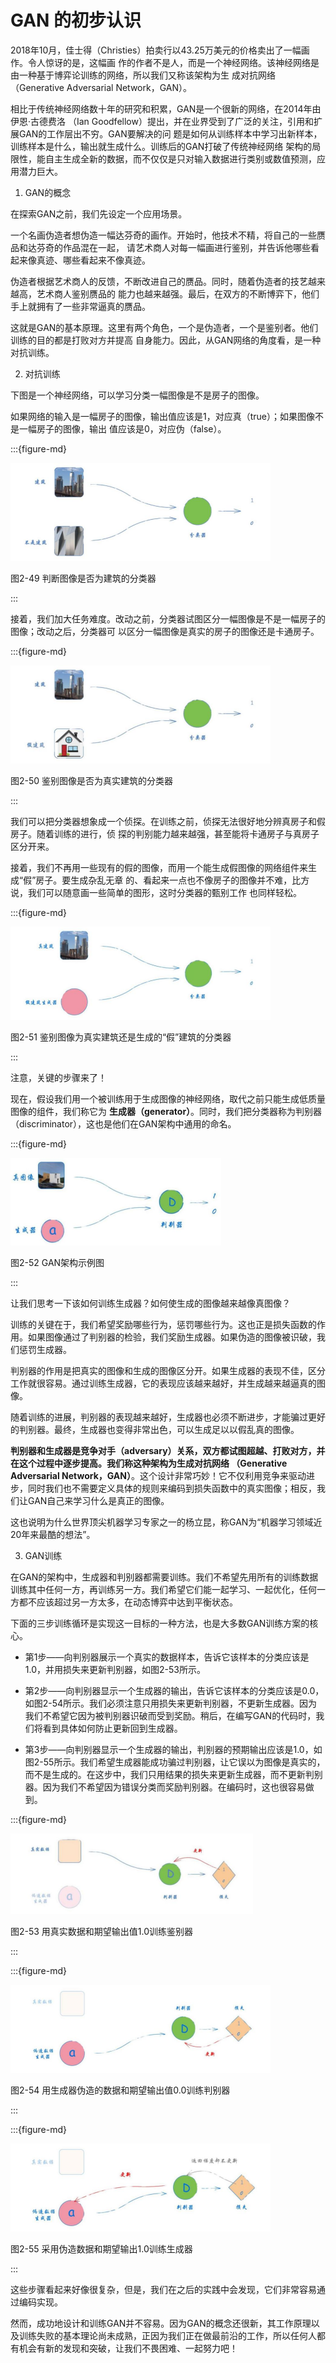 # GAN 的初步认识


2018年10月，佳士得（Christies）拍卖行以43.25万美元的价格卖出了一幅画作。令人惊讶的是，这幅画
作的作者不是人，而是一个神经网络。该神经网络是由一种基于博弈论训练的网络，所以我们又称该架构为生
成对抗网络（Generative Adversarial Network，GAN）。


相比于传统神经网络数十年的研究和积累，GAN是一个很新的网络，在2014年由伊恩·古德费洛
（Ian Goodfellow）提出，并在业界受到了广泛的关注，引用和扩展GAN的工作层出不穷。GAN要解决的问
题是如何从训练样本中学习出新样本，训练样本是什么，输出就生成什么。训练后的GAN打破了传统神经网络
架构的局限性，能自主生成全新的数据，而不仅仅是只对输入数据进行类别或数值预测，应用潜力巨大。

1. GAN的概念


在探索GAN之前，我们先设定一个应用场景。


一个名画伪造者想伪造一幅达芬奇的画作。开始时，他技术不精，将自己的一些赝品和达芬奇的作品混在一起，
请艺术商人对每一幅画进行鉴别，并告诉他哪些看起来像真迹、哪些看起来不像真迹。


伪造者根据艺术商人的反馈，不断改进自己的赝品。同时，随着伪造者的技艺越来越高，艺术商人鉴别赝品的
能力也越来越强。最后，在双方的不断博弈下，他们手上就拥有了一些非常逼真的赝品。


这就是GAN的基本原理。这里有两个角色，一个是伪造者，一个是鉴别者。他们训练的目的都是打败对方并提高
自身能力。因此，从GAN网络的角度看，是一种对抗训练。

2. 对抗训练


下图是一个神经网络，可以学习分类一幅图像是不是房子的图像。


如果网络的输入是一幅房子的图像，输出值应该是1，对应真（true）；如果图像不是一幅房子的图像，输出
值应该是0，对应伪（false）。

:::{figure-md}

<img src="../../_static/2/2.3/2-49.png" alt="图2-49 判断图像是否为建筑的分类器">

图2-49 判断图像是否为建筑的分类器

:::


接着，我们加大任务难度。改动之前，分类器试图区分一幅图像是不是一幅房子的图像；改动之后，分类器可
以区分一幅图像是真实的房子的图像还是卡通房子。

:::{figure-md}

<img src="../../_static/2/2.3/2-50.png" alt="图2-50 鉴别图像是否为真实建筑的分类器">

图2-50 鉴别图像是否为真实建筑的分类器

:::


我们可以把分类器想象成一个侦探。在训练之前，侦探无法很好地分辨真房子和假房子。随着训练的进行，侦
探的判别能力越来越强，甚至能将卡通房子与真房子区分开来。


接着，我们不再用一些现有的假的图像，而用一个能生成假图像的网络组件来生成“假”房子。要生成杂乱无章
的、看起来一点也不像房子的图像并不难，比方说，我们可以随意画一些简单的图形，这时分类器的甄别工作
也同样轻松。

:::{figure-md}

<img src="../../_static/2/2.3/2-51.png" alt="图2-51 鉴别图像为真实建筑还是生成的“假”建筑的分类器">

图2-51 鉴别图像为真实建筑还是生成的“假”建筑的分类器

:::


注意，关键的步骤来了！


现在，假设我们用一个被训练用于生成图像的神经网络，取代之前只能生成低质量图像的组件，我们称它为
**生成器（generator）**。同时，我们把分类器称为判别器（discriminator），这也是他们在GAN架构中通用的命名。

:::{figure-md}

<img src="../../_static/2/2.3/2-52.png" alt="图2-52 GAN架构示例图">

图2-52 GAN架构示例图

:::


让我们思考一下该如何训练生成器？如何使生成的图像越来越像真图像？


训练的关键在于，我们希望奖励哪些行为，惩罚哪些行为。这也正是损失函数的作用。如果图像通过了判别器的检验，我们奖励生成器。如果伪造的图像被识破，我们惩罚生成器。


判别器的作用是把真实的图像和生成的图像区分开。如果生成器的表现不佳，区分工作就很容易。通过训练生成器，它的表现应该越来越好，并生成越来越逼真的图像。


随着训练的进展，判别器的表现越来越好，生成器也必须不断进步，才能骗过更好的判别器。最终，生成器也变得非常出色，可以生成足以以假乱真的图像。


**判别器和生成器是竞争对手（adversary）关系，双方都试图超越、打败对方，并在这个过程中逐步提高。我们称这种架构为生成对抗网络 （Generative Adversarial Network，GAN）**。这个设计非常巧妙！它不仅利用竞争来驱动进步，同时我们也不需要定义具体的规则来编码到损失函数中的真实图像；相反，我们让GAN自己来学习什么是真正的图像。


这也说明为什么世界顶尖机器学习专家之一的杨立昆，称GAN为“机器学习领域近20年来最酷的想法”。

3. GAN训练


在GAN的架构中，生成器和判别器都需要训练。我们不希望先用所有的训练数据训练其中任何一方，再训练另一方。我们希望它们能一起学习、一起优化，任何一方都不应该超过另一方太多，在动态博弈中达到平衡状态。


下面的三步训练循环是实现这一目标的一种方法，也是大多数GAN训练方案的核心。

- 第1步——向判别器展示一个真实的数据样本，告诉它该样本的分类应该是1.0，并用损失来更新判别器，如图2-53所示。

- 第2步——向判别器显示一个生成器的输出，告诉它该样本的分类应该是0.0，如图2-54所示。我们必须注意只用损失来更新判别器，不更新生成器。因为我们不希望它因为被判别器识破而受到奖励。稍后，在编写GAN的代码时，我们将看到具体如何防止更新回到生成器。

- 第3步——向判别器显示一个生成器的输出，判别器的预期输出应该是1.0，如图2-55所示。我们希望生成器能成功骗过判别器，让它误以为图像是真实的，而不是生成的。在这步中，我们只用结果的损失来更新生成器，而不更新判别器。因为我们不希望因为错误分类而奖励判别器。在编码时，这也很容易做到。

:::{figure-md}

<img src="../../_static/2/2.3/2-53.png" alt="图2-53 用真实数据和期望输出值1.0训练鉴别器">

图2-53 用真实数据和期望输出值1.0训练鉴别器

:::

:::{figure-md}

<img src="../../_static/2/2.3/2-54.png" alt="图2-54 用生成器伪造的数据和期望输出值0.0训练判别器">

图2-54 用生成器伪造的数据和期望输出值0.0训练判别器

:::

:::{figure-md}

<img src="../../_static/2/2.3/2-55.png" alt="图2-55 采用伪造数据和期望输出1.0训练生成器">

图2-55 采用伪造数据和期望输出1.0训练生成器

:::


这些步骤看起来好像很复杂，但是，我们在之后的实践中会发现，它们非常容易通过编码实现。


然而，成功地设计和训练GAN并不容易。因为GAN的概念还很新，其工作原理以及训练失败的基本理论尚未成熟，正因为我们正在做最前沿的工作，所以任何人都有机会有新的发现和突破，让我们不畏困难、一起努力吧！
